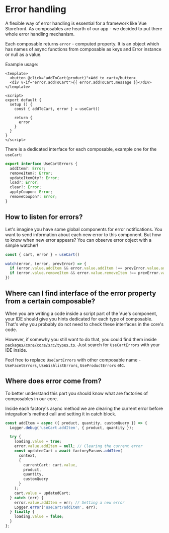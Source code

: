 # Error handling

A flexible way of error handling is essential for a framework like Vue Storefront. As composables are hearth of our app - we decided to put there whole error handling mechanism.

Each composable returns `error` - computed property. It is an object which has names of async functions from composable as keys and Error instance or null as a value. 

Example usage:
```vue
<template>
  <button @click="addToCart(product)">Add to cart</button>
  <div v-if="error.addToCart">{{ error.addToCart.message }}</dIv>
</template>

<script>
export default {
  setup () {
    const { addToCart, error } = useCart()

    return {
      error
    }
  }
}
</script>
```

There is a dedicated interface for each composable, example one for the `useCart`:
```ts
export interface UseCartErrors {
  addItem?: Error;
  removeItem?: Error;
  updateItemQty?: Error;
  load?: Error;
  clear?: Error;
  applyCoupon: Error;
  removeCoupon?: Error;
}
```

## How to listen for errors?
Let's imagine you have some global components for error notifications. You want to send information about each new error to this component. But how to know when new error appears? You can observe error object with a simple watcher!

```ts
const { cart, error } = useCart()

watch(error, (error, prevError) => {
  if (error.value.addItem && error.value.addItem !== prevError.value.addItem) sendInAppNotification('error', error.value.addItem.message)
  if (error.value.removeItem && error.value.removeItem !== prevError.value.removeItem) sendInAppNotification('error', error.value.removeItem.message)
})
```

## Where can I find interface of the error property from a certain composable?
When you are writing a code inside a script part of the Vue's component, your IDE should give you hints dedicated for each type of composable. That's why you probably do not need to check these interfaces in the core's code.

However, if somewhy you still want to do that, you could find them inside [`packages/core/core/src/types.ts`](https://github.com/vuestorefront/vue-storefront/blob/next/packages/core/core/src/types.ts). Just search for `UseCartErrors` with your IDE inside.

Feel free to replace `UseCartErrors` with other composable name - `UseFacetErrors`, `UseWishlistErrors`, `UseProductErrors` etc.

## Where does error come from?
To better understand this part you should know what are factories of composables in our core.   

Inside each factory's async method we are clearing the current error before integration's method call and setting it in catch block.
```ts
const addItem = async ({ product, quantity, customQuery }) => {
  Logger.debug('useCart.addItem', { product, quantity });

  try {
    loading.value = true;
    error.value.addItem = null; // Clearing the current error
    const updatedCart = await factoryParams.addItem(
      context,
      {
        currentCart: cart.value,
        product,
        quantity,
        customQuery
      }
    );
    cart.value = updatedCart;
  } catch (err) {
    error.value.addItem = err; // Setting a new error
    Logger.error('useCart/addItem', err);
  } finally {
    loading.value = false;
  }
};
```
